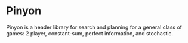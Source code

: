 
# Pinyon

Pinyon is a header library for search and planning for a general class of games: 2 player, constant-sum, perfect information, and stochastic.